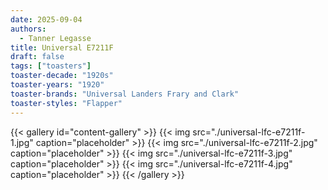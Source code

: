 ```yaml
---
date: 2025-09-04
authors:
  - Tanner Legasse
title: Universal E7211F
draft: false
tags: ["toasters"]
toaster-decade: "1920s"
toaster-years: "1920"
toaster-brands: "Universal Landers Frary and Clark"
toaster-styles: "Flapper"
---
```

{{< gallery id="content-gallery" >}}
  {{< img src="./universal-lfc-e7211f-1.jpg" caption="placeholder" >}}
  {{< img src="./universal-lfc-e7211f-2.jpg" caption="placeholder" >}}
  {{< img src="./universal-lfc-e7211f-3.jpg" caption="placeholder" >}}
  {{< img src="./universal-lfc-e7211f-4.jpg" caption="placeholder" >}}
{{< /gallery >}}

